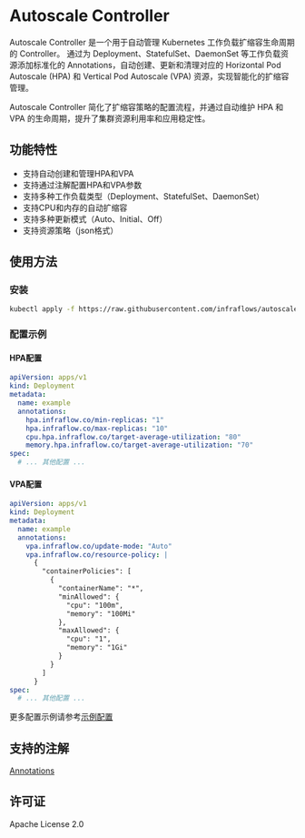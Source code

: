 # Autoscale Controller

Autoscale Controller 是一个用于自动管理 Kubernetes 工作负载扩缩容生命周期的 Controller。
通过为 Deployment、StatefulSet、DaemonSet 等工作负载资源添加标准化的 Annotations，自动创建、更新和清理对应的 Horizontal Pod Autoscale (HPA) 和 Vertical Pod Autoscale (VPA) 资源，实现智能化的扩缩容管理。

Autoscale Controller 简化了扩缩容策略的配置流程，并通过自动维护 HPA 和 VPA 的生命周期，提升了集群资源利用率和应用稳定性。


## 功能特性

- 支持自动创建和管理HPA和VPA
- 支持通过注解配置HPA和VPA参数
- 支持多种工作负载类型（Deployment、StatefulSet、DaemonSet）
- 支持CPU和内存的自动扩缩容
- 支持多种更新模式（Auto、Initial、Off）
- 支持资源策略（json格式）

## 使用方法

### 安装

```bash
kubectl apply -f https://raw.githubusercontent.com/infraflows/autoscaler-controller/main/dist/install.yaml
```

### 配置示例

#### HPA配置

```yaml
apiVersion: apps/v1
kind: Deployment
metadata:
  name: example
  annotations:
    hpa.infraflow.co/min-replicas: "1"
    hpa.infraflow.co/max-replicas: "10"
    cpu.hpa.infraflow.co/target-average-utilization: "80"
    memory.hpa.infraflow.co/target-average-utilization: "70"
spec:
  # ... 其他配置 ...
```

#### VPA配置

```yaml
apiVersion: apps/v1
kind: Deployment
metadata:
  name: example
  annotations:
    vpa.infraflow.co/update-mode: "Auto"
    vpa.infraflow.co/resource-policy: |
      {
        "containerPolicies": [
          {
            "containerName": "*",
            "minAllowed": {
              "cpu": "100m",
              "memory": "100Mi"
            },
            "maxAllowed": {
              "cpu": "1",
              "memory": "1Gi"
            }
          }
        ]
      }
spec:
  # ... 其他配置 ...
```
更多配置示例请参考[示例配置](config/samples/)

## 支持的注解

[Annotations](docs/annotations.md)

## 许可证

Apache License 2.0

